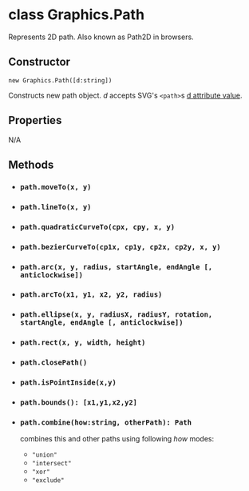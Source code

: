 # class Graphics.Path

Represents 2D path. Also known as Path2D in browsers.

## Constructor

`new Graphics.Path([d:string])`

Constructs new path object. _d_ accepts SVG's `<path>`s [d attribute value](https://developer.mozilla.org/en-US/docs/Web/SVG/Attribute/d).

## Properties

N/A

## Methods

* ### `path.moveTo(x, y)`
* ### `path.lineTo(x, y)`
* ### `path.quadraticCurveTo(cpx, cpy, x, y)`
* ### `path.bezierCurveTo(cp1x, cp1y, cp2x, cp2y, x, y)`
* ### `path.arc(x, y, radius, startAngle, endAngle [, anticlockwise])`
* ### `path.arcTo(x1, y1, x2, y2, radius)`
* ### `path.ellipse(x, y, radiusX, radiusY, rotation, startAngle, endAngle [, anticlockwise])`
* ### `path.rect(x, y, width, height)`
* ### `path.closePath()`

* ### `path.isPointInside(x,y)`
* ### `path.bounds(): [x1,y1,x2,y2]`
* ### `path.combine(how:string, otherPath): Path`
  
  combines this and other paths using following _how_ modes:

  * `"union"` 
  * `"intersect"`
  * `"xor"`
  * `"exclude"`

